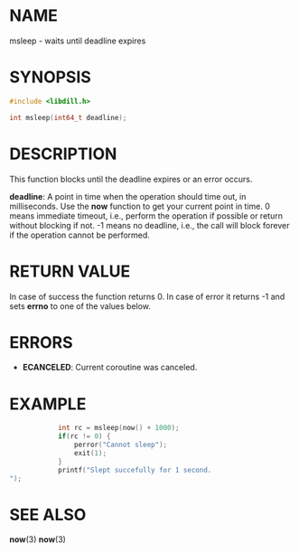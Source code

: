 # NAME

msleep - waits until deadline expires

# SYNOPSIS

```c
#include <libdill.h>

int msleep(int64_t deadline);
```

# DESCRIPTION

This function blocks until the deadline expires or an error occurs.

**deadline**: A point in time when the operation should time out, in milliseconds. Use the **now** function to get your current point in time. 0 means immediate timeout, i.e., perform the operation if possible or return without blocking if not. -1 means no deadline, i.e., the call will block forever if the operation cannot be performed.

# RETURN VALUE

In case of success the function returns 0. In case of error it returns -1 and sets **errno** to one of the values below.

# ERRORS

* **ECANCELED**: Current coroutine was canceled.

# EXAMPLE

```c
            int rc = msleep(now() + 1000);
            if(rc != 0) {
                perror("Cannot sleep");
                exit(1);
            }
            printf("Slept succefully for 1 second.
");
```
# SEE ALSO

**now**(3) **now**(3) 

